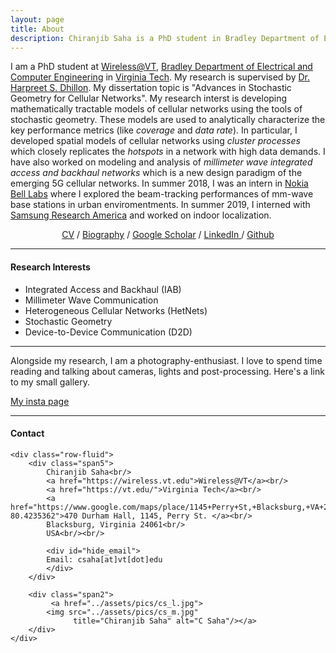 ```yaml
---
layout: page
title: About
description: Chiranjib Saha is a PhD student in Bradley Department of Electrical and Computer Engineering, Virginia Tech.
---
```



I am a PhD student at [Wireless@VT](https://wireless.vt.edu/),  [Bradley Department of Electrical and Computer Engineering](https://www.ece.vt.edu/) in [Virginia Tech](https://vt.edu/). My research is supervised by [Dr. Harpreet S. Dhillon](http://www.dhillon.ece.vt.edu/). My dissertation topic is "Advances in Stochastic Geometry for Cellular Networks". My research interst is developing mathematically tractable models of cellular networks using the tools of stochastic geometry. These models are used to analytically characterize the key performance metrics (like *coverage* and *data rate*). In particular, I developed spatial models of cellular networks using *cluster processes* which closely replicates the *hotspots* in a network with high data demands. I have also worked on modeling and analysis of *millimeter wave integrated access and backhaul networks* which is a new design paradigm of the emerging 5G cellular networks. 
 In summer 2018, I was an intern in [Nokia Bell Labs](https://www.bell-labs.com/) where I  explored the beam-tracking performances of mm-wave base stations in urban enviromentments.  In summer 2019, I interned with [Samsung Research America](https://www.sra.samsung.com/) and worked on indoor localization. 


<p align="center">
                <a href="{{ BASE_PATH }}/assets/resume_chiranjib.pdf">CV</a> /
                <a href="{{ BASE_PATH }}/assets/chiranjib-bio.txt">Biography</a> /
                <a href="https://scholar.google.com/citations?hl=en&user=WDy6l08AAAAJ&view_op=list_works&sortby=pubdate">Google Scholar</a>  /
                <a href="https://www.linkedin.com/in/chiranjibsaha/"> LinkedIn </a>  /
                 <a href="https://github.com/stochastic-geometry/"> Github </a>
</p>

----
#### Research Interests

- Integrated Access and Backhaul (IAB)
- Millimeter Wave Communication
- Heterogeneous Cellular Networks (HetNets)
- Stochastic Geometry
- Device-to-Device Communication (D2D)


----

Alongside my research, I am a photography-enthusiast. I love to spend time reading and talking about cameras, lights and post-processing. Here's a link to my small gallery.

<a href="https://www.instagram.com/chiranjib_saha_/">
 My insta page 
</a>



---
<div class="container">
<h4><a name="contact"></a>Contact</h4>

    <div class="row-fluid">
        <div class="span5">
            Chiranjib Saha<br/>
            <a href="https://wireless.vt.edu">Wireless@VT</a><br/>
            <a href="https://vt.edu/">Virginia Tech</a><br/>
            <a href="https://www.google.com/maps/place/1145+Perry+St,+Blacksburg,+VA+24061/@37.2316194,-80.4257249,17z/data=!3m1!4b1!4m5!3m4!1s0x884d956d0f497e65:0x9f267dc4b064badc!8m2!3d37.2316194!4d-80.4235362">470 Durham Hall, 1145, Perry St. </a><br/>
            Blacksburg, Virginia 24061<br/>
            USA<br/><br/>

            <div id="hide_email">
            Email: csaha[at]vt[dot]edu
            </div>
        </div>

        <div class="span2">
             <a href="../assets/pics/cs_l.jpg">
            <img src="../assets/pics/cs_m.jpg"
                  title="Chiranjib Saha" alt="C Saha"/></a> 
        </div>
    </div>

